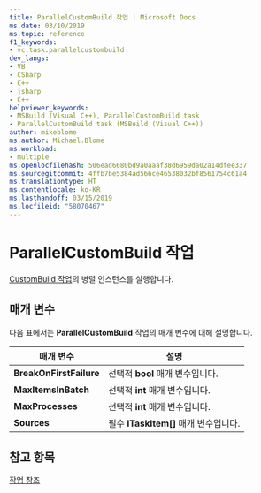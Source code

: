 ```yaml
---
title: ParallelCustomBuild 작업 | Microsoft Docs
ms.date: 03/10/2019
ms.topic: reference
f1_keywords:
- vc.task.parallelcustombuild
dev_langs:
- VB
- CSharp
- C++
- jsharp
- C++
helpviewer_keywords:
- MSBuild (Visual C++), ParallelCustomBuild task
- ParallelCustomBuild task (MSBuild (Visual C++))
author: mikeblome
ms.author: Michael.Blome
ms.workload:
- multiple
ms.openlocfilehash: 506ead6680bd9a0aaaf38d6959da02a14dfee337
ms.sourcegitcommit: 4ffb7be5384ad566ce46538032bf8561754c61a4
ms.translationtype: HT
ms.contentlocale: ko-KR
ms.lasthandoff: 03/15/2019
ms.locfileid: "58070467"
---
```

# <a name="parallelcustombuild-task"></a>ParallelCustomBuild 작업

[CustomBuild 작업](../msbuild/custombuild-task.md)의 병렬 인스턴스를 실행합니다.

## <a name="parameters"></a>매개 변수

다음 표에서는 **ParallelCustomBuild** 작업의 매개 변수에 대해 설명합니다.

|매개 변수|설명|
|---------------|-----------------|
|**BreakOnFirstFailure**|선택적 **bool** 매개 변수입니다.|
|**MaxItemsInBatch**|선택적 **int** 매개 변수입니다.|
|**MaxProcesses**|선택적 **int** 매개 변수입니다.|
|**Sources**|필수 **ITaskItem[]** 매개 변수입니다.|

## <a name="see-also"></a>참고 항목

[작업 참조](../msbuild/msbuild-task-reference.md)